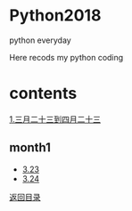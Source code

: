 # Python2018
python everyday

Here recods my python coding

# contents
[1.三月二十三到四月二十三](#month1)

## month1
- [3.23](py0323_0423/py0323.md)
- [3.24](py0323_0423/py0324.md)


[返回目录](#contents)

